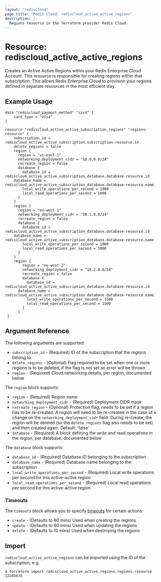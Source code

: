 ```yaml
---
layout: "rediscloud"
page_title: "Redis Cloud: rediscloud_active_active_regions"
description: |-
  Regions resource in the Terraform provider Redis Cloud.
---
```


# Resource: rediscloud_active_active_regions

Creates an Active Active Regions within your Redis Enterprise Cloud Account.
This resource is responsible for creating regions within
that subscription. This allows Redis Enterprise Cloud to provision
your regions defined in separate resources in the most efficient way.

## Example Usage

```hcl
data "rediscloud_payment_method" "card" {
	card_type = "Visa"
}
  
resource "rediscloud_active_active_subscription_regions" "regions-resource" {
	subscription_id = rediscloud_active_active_subscription.subscription-resource.id
	delete_regions = false
	region {
	  region = "us-east-1"
	  networking_deployment_cidr = "10.0.0.0/24" 
	  recreate_region = false
	  database {
		database_id = rediscloud_active_active_subscription_database.database-resource.id
    database_name = rediscloud_active_active_subscription_database.database-resource.name
		local_write_operations_per_second = 1000
		local_read_operations_per_second = 1000
	  }
	}
	region {
	  region = "eu-west-1"
	  networking_deployment_cidr = "10.1.0.0/24" 
	  recreate_region = false
	  database {
		database_id = rediscloud_active_active_subscription_database.database-resource.id
    database_name = rediscloud_active_active_subscription_database.database-resource.name
		local_write_operations_per_second = 1000
		local_read_operations_per_second = 1000
	  }
	}
	region {
		region = "eu-west-2"
		networking_deployment_cidr = "10.2.0.0/24" 
		recreate_region = false
		database {
		  database_id = rediscloud_active_active_subscription_database.database-resource.id
      database_name = rediscloud_active_active_subscription_database.database-resource.name
		  local_write_operations_per_second = 1500
		  local_read_operations_per_second = 1500
		}
	  }
 }
```

## Argument Reference

The following arguments are supported:

* `subscription_id` - (Required) ID of the subscription that the regions belong to
* `delete_regions` - (Optional) Flag required to be set when one or more regions is to be deleted, if the flag is not set an error will be thrown
* `region` - (Required) Cloud networking details, per region, documented below

The `region` block supports:

* `region` - (Required) Region name
* `networking_deployment_cidr` - (Required) Deployment CIDR mask
* `recreate_region` - (Optional) Protection flag, needs to be set if a region has to be re-created. A region will need to be re-created in the case of a change on the `networking_deployment_cidr` field. During re-create, the region will be deleted (so the `delete_regions` flag also needs to be set) and then created again. Default: 'false'
* `database` - (Required) A block defining the write and read operations in the region, per database, documented below

The `database` block supports:

* `database_id` - (Required) Database ID belonging to the subscription
* `database_name` - (Required) Database name belonging to the subscription
* `local_write_operations_per_second` - (Required) Local write operations per second for this active-active region
* `local_read_operations_per_second` - (Required) Local read operations per second for this active-active region


### Timeouts

The `timeouts` block allows you to specify [timeouts](https://www.terraform.io/docs/configuration/resources.html#timeouts) for certain actions:

* `create` - (Defaults to 60 mins) Used when creating the regions
* `update` - (Defaults to 60 mins) Used when updating the regions
* `delete` - (Defaults to 10 mins) Used when destroying the regions

## Import

`rediscloud_active_active_regions` can be imported using the ID of the subscription, e.g.

```
$ terraform import rediscloud_active_active_regions.regions-resource 12345678
```

